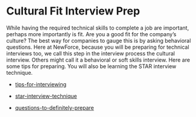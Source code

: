 

# Cultural Fit Interview Prep

While having the required technical skills to complete a job are important, perhaps more importantly is fit. Are you a good fit for the company’s culture? The best way for companies to gauge this is by asking behavioral questions. Here at NewForce, because you will be preparing for technical interviews too, we call this step in the interview process the cultural interview. Others might call it a behavioral or soft skills interview. Here are some tips for preparing. You will also be learning the STAR interview technique.

- [tips-for-interviewing](/book-4-cultural-interview-prep/tips-for-interviewing.md)
- [star-interview-technique](/book-4-cultural-interview-prep/star-interview-technique.md)

- [questions-to-definitely-prepare](/book-4-cultural-interview-prep/questions-to-definitely-prepare.md)

  



